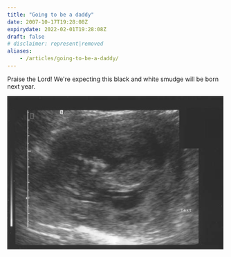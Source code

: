 ```yaml
---
title: "Going to be a daddy"
date: 2007-10-17T19:28:08Z
expirydate: 2022-02-01T19:28:08Z
draft: false
# disclaimer: represent|removed
aliases:
    - /articles/going-to-be-a-daddy/
---
```


Praise the Lord! We're expecting this black and white smudge will be born next year.

![Scan photo](/static/posts/2007-10-going-to-be-a-daddy.jpg)
